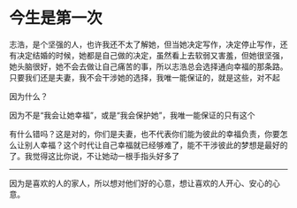 # 今生是第一次

志浩，是个坚强的人，也许我还不太了解她，但当她决定写作，决定停止写作，还有决定结婚的时候，她都是自己做的决定，虽然看上去软弱又害羞，但她很坚强，她头脑很好，她不会去做让自己痛苦的事，所以志浩总会选择通向幸福的那条路。只要我们还是夫妻，我不会干涉她的选择，我唯一能保证的，就是这些，对不起

因为什么？

因为不是“我会让她幸福”，或是“我会保护她”，我唯一能保证的只有这个

有什么错吗？这是对的，你们是夫妻，也不代表你们能为彼此的幸福负责，你要怎么让别人幸福？这个时代让自己幸福就已经够难了，能不干涉彼此的梦想是最好的了。我觉得这比你说，不让她动一根手指头好多了

---

因为是喜欢的人的家人，所以想对他们好的心意，想让喜欢的人开心、安心的心意。
